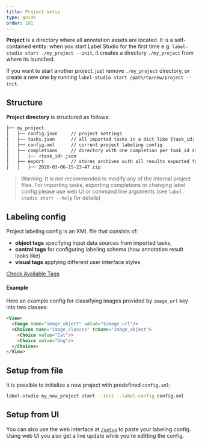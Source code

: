 ```yaml
---
title: Project setup
type: guide
order: 101
---
```


**Project** is a directory where all annotation assets are located. It is a self-contained entity: when you start Label Studio for the first time e.g. `label-studio start ./my_project --init`,
it creates a directory `./my_project` from where its launched.

If you want to start another project, just remove `./my_project` directory, or create a new one by running `label-studio start /path/to/new/project --init`.

## Structure

**Project directory** is structured as follows:

```bash
├── my_project
│   ├── config.json     // project settings
│   ├── tasks.json      // all imported tasks in a dict like {task_id: task}
│   ├── config.xml      // current project labeling config
│   ├── completions     // directory with one completion per task_id stored in one file
│   │   ├── <task_id>.json
│   ├── export          // stores archives with all results exported form web UI 
│   │   ├── 2020-03-06-15-23-47.zip
```

> Warning: It is not recommended to modify any of the internal project files. For importing tasks, exporting completions or changing label config please use web UI or command line arguments (see `label-studio start --help` for details)

## Labeling config

Project labeling config is an XML file that consists of:

- **object tags** specifying input data sources from imported tasks,
- **control tags** for configuring labeling schema (how annotation result looks like)
- **visual tags** applying different user interface styles

<a class="button" href="/tags">Check Available Tags</a>

#### Example

Here an example config for classifying images provided by `image_url` key into two classes:

```html
<View>
  <Image name="image_object" value="$image_url"/>
  <Choices name="image_classes" toName="image_object">
    <Choice value="Cat"/>
    <Choice value="Dog"/>
  </Choices>
</View>
```

## Setup from file

It is possible to initialize a new project with predefined `config.xml`:

```bash
label-studio my_new_project start --init --label-config config.xml
```

## Setup from UI

You can also use the web interface at [`/setup`](http://localhost:8080/setup) to paste your labeling config. Using web UI you also get a live update while you're editting the config.
